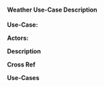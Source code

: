 #### Weather Use-Case Description 

**Use-Case:**

**Actors:**

**Description**

**Cross Ref**

**Use-Cases**
